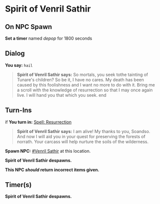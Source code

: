 # Spirit of Venril Sathir


## On NPC Spawn

**Set a timer** named *depop* for 1800 seconds
## Dialog

**You say:** `hail`



>**Spirit of Venril Sathir says:** So mortals, you seek tothe tainting of Tunare's children? So be it, I have no cares. My death has been caused by this foolishness and I want no more to do with it. Bring me a scroll with the knowledge of resurrection so that I may once again live. I will hand you that which you seek.
end

## Turn-Ins



if **You turn in:** [Spell: Resurrection](/item/15392)


>**Spirit of Venril Sathir says:** I am alive! My thanks to you, Soandso. And now I will aid you in your quest for preserving the forests of norrath. Your carcass will help nurture the soils of the wilderness.


**Spawn NPC:**  [\#Venril Sathir](/npc/102021) at this location.


**Spirit of Venril Sathir despawns.**

**This NPC *should* return incorrect items given.**

## Timer(s)

**Spirit of Venril Sathir despawns.**




